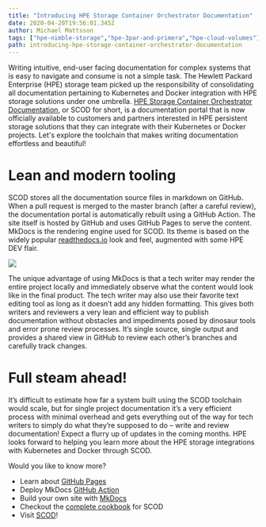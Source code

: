 ```yaml
---
title: "Introducing HPE Storage Container Orchestrator Documentation"
date: 2020-04-20T19:56:01.345Z
author: Michael Mattsson 
tags: ["hpe-nimble-storage","hpe-3par-and-primera","hpe-cloud-volumes"]
path: introducing-hpe-storage-container-orchestrator-documentation
---
```

Writing intuitive, end-user facing documentation for complex systems that is easy to navigate and consume is not a simple task.  The Hewlett Packard Enterprise (HPE) storage team picked up the responsibility of consolidating all documentation pertaining to Kubernetes and Docker integration with HPE storage solutions under one umbrella. [HPE Storage Container Orchestrator Documentation](https://scod.hpedev.io), or SCOD for short, is a documentation portal that is now officially available to customers and partners interested in HPE persistent storage solutions that they can integrate with their Kubernetes or Docker projects. Let's explore the toolchain that makes writing documentation effortless and beautiful!

# Lean and modern tooling
SCOD stores all the documentation source files in markdown on GitHub. When a pull request is merged to the master branch (after a careful review), the documentation portal is automatically rebuilt using a GitHub Action. The site itself is hosted by GitHub and uses GitHub Pages to serve the content. MkDocs is the rendering engine used for SCOD. Its theme is based on the widely popular [readthedocs.io](https://docs.readthedocs.io) look and feel, augmented with some HPE DEV flair.

![](https://hpe-developer-portal.s3.amazonaws.com/uploads/media/2020/3/screen-shot-2020-04-17-at-100820-am-1587412198284.png)

The unique advantage of using MkDocs is that a tech writer may render the entire project locally and immediately observe what the content would look like in the final product. The tech writer may also use their favorite text editing tool as long as it doesn’t add any hidden formatting.  This gives both writers and reviewers a very lean and efficient way to publish documentation without obstacles and impediments posed by dinosaur tools and error prone review processes. It’s single source, single output and provides a shared view in GitHub to review each other’s branches and carefully track changes.

# Full steam ahead!
It’s difficult to estimate how far a system built using the SCOD toolchain would scale, but for single project documentation it’s a very efficient process with minimal overhead and gets everything out of the way for tech writers to simply do what they’re supposed to do – write and review documentation! Expect a flurry up of updates in the coming months. HPE looks forward to helping you learn more about the HPE storage integrations with Kubernetes and Docker through SCOD.

Would you like to know more?

* Learn about [GitHub Pages](https://pages.github.com/)
* Deploy MkDocs [GitHub Action](https://github.com/marketplace/actions/deploy-mkdocs)
* Build your own site with [MkDocs](https://www.mkdocs.org)
* Checkout the [complete cookbook](https://datamattsson.tumblr.com/post/612351271067893760/the-perfect-documentation-storm) for SCOD
* Visit [SCOD](https://scod.hpedev.io)!